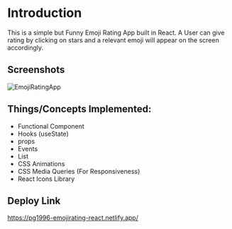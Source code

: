 
# Introduction

This is a simple but Funny Emoji Rating App built in React. A User can give rating by clicking on stars and a relevant emoji will appear on the screen accordingly.

## Screenshots

![EmojiRatingApp](https://user-images.githubusercontent.com/99909331/227736726-9b6a3afc-b3a4-4cba-b089-a25e6aac4a7d.PNG)

## Things/Concepts Implemented:
- Functional Component
- Hooks (useState)
- props
- Events
- List
- CSS Animations
- CSS Media Queries (For Responsiveness)
- React Icons Library 

## Deploy Link
https://pg1996-emojirating-react.netlify.app/